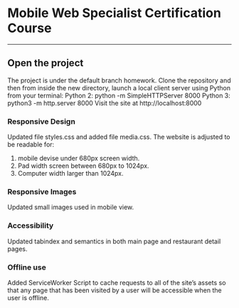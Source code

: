 # Mobile Web Specialist Certification Course
---

## Open the project

The project is under the default branch homework. Clone the repository and then from inside the new directory, launch a local client server using Python from your terminal:
Python 2: python -m SimpleHTTPServer 8000
Python 3: python3 -m http.server 8000
Visit the site at http://localhost:8000

### Responsive Design
Updated file styles.css and added file media.css.
The website is adjusted to be readable for:
1. mobile devise under 680px screen width.
2. Pad width screen between 680px to 1024px.
3. Computer width larger than 1024px.

### Responsive Images
Updated small images used in mobile view.

### Accessibility

Updated tabindex and semantics in both main page and restaurant detail pages.

### Offline use

Added ServiceWorker Script to cache requests to all of the site’s assets so that any page that has been visited by a user will be accessible when the user is offline.
